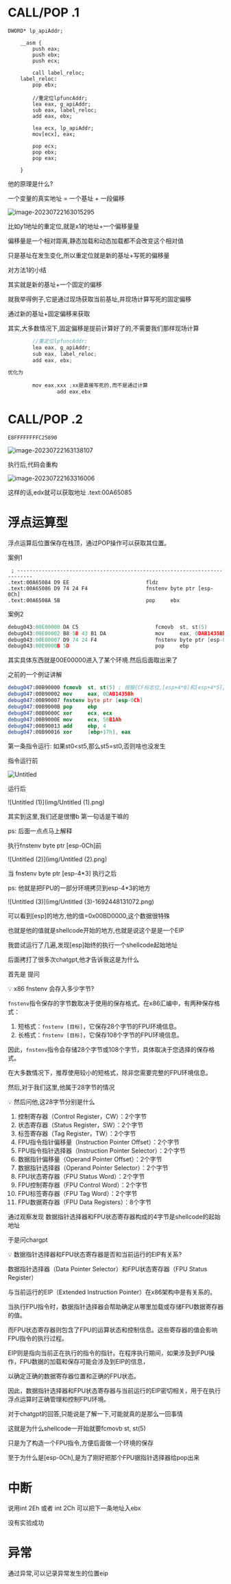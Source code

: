 # CALL/POP .1



```assembly
DWORD* lp_apiAddr;

    __asm {
        push eax;
        push ebx;
        push ecx;

        call label_reloc;
    label_reloc:
        pop ebx;

        //重定位lpfuncAddr;
        lea eax, g_apiAddr;
        sub eax, label_reloc;
        add eax, ebx;

        lea ecx, lp_apiAddr;
        mov[ecx], eax;

        pop ecx;
        pop ebx;
        pop eax;

    }
```

他的原理是什么?

一个变量的真实地址 = 一个基址 + 一段偏移

![image-20230722163015295](img/image-20230722163015295.png)

比如y1地址的重定位,就是x1的地址+一个偏移量量

偏移量是一个相对距离,静态加载和动态加载都不会改变这个相对值

只是基址在发生变化,所以重定位就是新的基址+写死的偏移量

对方法1的小结

其实就是新的基址+一个固定的偏移

就我举得例子,它是通过现场获取当前基址,并现场计算写死的固定偏移

通过新的基址+固定偏移来获取

其实,大多数情况下,固定偏移是提前计算好了的,不需要我们那样现场计算

```c
        //重定位lpfuncAddr;
        lea eax, g_apiAddr;
        sub eax, label_reloc;
        add eax, ebx;

优化为
 
        mov eax,xxx ;xx是直接写死的,而不是通过计算
				add eax,ebx
```



# CALL/POP .2



```
E8FFFFFFFFC25890
```



![image-20230722163138107](img/image-20230722163138107.png)

执行后,代码会重构

![image-20230722163316006](img/image-20230722163316006.png)

这样的话,edx就可以获取地址 .text:00A65085



# 浮点运算型

浮点运算后位置保存在栈顶，通过POP操作可以获取其位置。



案例1

```assembly
 ; ---------------------------------------------------------------------------
.text:00A65084 D9 EE                         fldz
.text:00A65086 D9 74 24 F4                   fnstenv byte ptr [esp-0Ch]
.text:00A6508A 5B                            pop     ebx
```





案例2

```c
debug043:00E00000 DA C5                         fcmovb  st, st(5)
debug043:00E00002 B8 5B 43 B1 DA                mov     eax, 0DAB1435Bh
debug043:00E00007 D9 74 24 F4                   fnstenv byte ptr [esp-0Ch]
debug043:00E0000B 5D                            pop     ebp
```

其实具体东西就是00E00000进入了某个环境.然后后面取出来了







之前的一个例证讲解

```nasm
debug047:00B90000 fcmovb  st, st(5) ; 根据{CF标志位,[esp+4*0]和[esp+4*5]}来做一一些操作
debug047:00B90002 mov     eax, 0DAB1435Bh
debug047:00B90007 fnstenv byte ptr [esp-0Ch]
debug047:00B9000B pop     ebp
debug047:00B9000C xor     ecx, ecx
debug047:00B9000E mov     ecx, 56B1Ah
debug047:00B90013 add     ebp, 4
debug047:00B90016 xor     [ebp+17h], eax
```

第一条指令运行:  如果st0<st5,那么st5=st0,否则啥也没发生

指令运行前

![Untitled](img/Untitled.png)

运行后

![Untitled (1)](img/Untitled (1).png)

其实到这里,我们还是很懵b 第一句话是干嘛的

ps: 后面一点点马上解释

执行fnstenv byte ptr [esp-0Ch]前

![Untitled (2)](img/Untitled (2).png)

当 fnstenv byte ptr [esp-4*3] 执行之后

ps: 他就是把FPU的一部分环境拷贝到esp-4*3的地方

![Untitled (3)](img/Untitled (3)-1692448131072.png)

可以看到[esp]的地方,他的值=0x00BD0000,这个数据很特殊

也就是他的值就是shellcode开始的地方,也就是说这个是是一个EIP

我尝试运行了几遍,发现[esp]始终的执行一个shellcode起始地址

后面拷打了很多次chatgpt,他才告诉我这是为什么

首先是 提问

<aside> 💡 x86 fnstenv 会存入多少字节?

</aside>

`fnstenv`指令保存的字节数取决于使用的保存格式。在x86汇编中，有两种保存格式：

1. 短格式：`fnstenv [目标]`，它保存28个字节的FPU环境信息。
2. 长格式：`fnstenv [目标]`，它保存108个字节的FPU环境信息。

因此，`fnstenv`指令会存储28个字节或108个字节，具体取决于您选择的保存格式。

在大多数情况下，推荐使用较小的短格式，除非您需要完整的FPU环境信息。

然后,对于我们这里,他属于28字节的情况

<aside> 💡 然后问他,这28字节分别是什么

</aside>

1. 控制寄存器（Control Register，CW）：2个字节
2. 状态寄存器（Status Register，SW）：2个字节
3. 标签寄存器（Tag Register，TW）：2个字节
4. FPU指令指针偏移量（Instruction Pointer Offset）：2个字节
5. FPU指令指针选择器（Instruction Pointer Selector）：2个字节
6. 数据指针偏移量（Operand Pointer Offset）：2个字节
7. 数据指针选择器（Operand Pointer Selector）：2个字节
8. FPU状态寄存器（FPU Status Word）：2个字节
9. FPU控制寄存器（FPU Control Word）：2个字节
10. FPU标签寄存器（FPU Tag Word）：2个字节
11. FPU数据寄存器（FPU Data Registers）：8个字节

通过观察发现 数据指针选择器和FPU状态寄存器构成的4字节是shellcode的起始地址

于是问chargpt

<aside> 💡 数据指针选择器和FPU状态寄存器是否和当前运行的EIP有关系?

</aside>

数据指针选择器（Data Pointer Selector）和FPU状态寄存器（FPU Status Register）

与当前运行的EIP（Extended Instruction Pointer）在x86架构中是有关系的。

当执行FPU指令时，数据指针选择器会帮助确定从哪里加载或存储FPU数据寄存器的值。

而FPU状态寄存器则包含了FPU的运算状态和控制信息。这些寄存器的值会影响FPU指令的执行过程。

EIP则是指向当前正在执行的指令的指针。在程序执行期间，如果涉及到FPU操作，FPU数据的加载和保存可能会涉及到EIP的信息，

以确定正确的数据寄存器位置和正确的FPU状态。

因此，数据指针选择器和FPU状态寄存器与当前运行的EIP密切相关，用于在执行浮点运算时正确管理和控制FPU环境。

对于chatgpt的回答,只能说是了解一下,可能就真的是那么一回事情

这就是为什么shellcode一开始就要fcmovb st, st(5)

只是为了构造一个FPU指令,方便后面做一个环境的保存

至于为什么是[esp-0Ch],是为了刚好把那个FPU据指针选择器给pop出来



# 中断

说用int 2Eh 或者 int 2Ch 可以把下一条地址入ebx

没有实验成功





# 异常

通过异常,可以记录异常发生的位置eip

